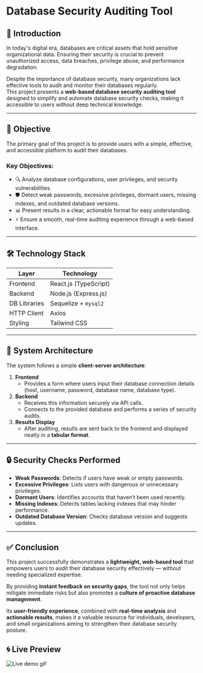 # Database Security Auditing Tool

## 📌 Introduction
In today's digital era, databases are critical assets that hold sensitive organizational data. Ensuring their security is crucial to prevent unauthorized access, data breaches, privilege abuse, and performance degradation. 

Despite the importance of database security, many organizations lack effective tools to audit and monitor their databases regularly.  
This project presents a **web-based database security auditing tool** designed to simplify and automate database security checks, making it accessible to users without deep technical knowledge.

---

## 🎯 Objective
The primary goal of this project is to provide users with a simple, effective, and accessible platform to audit their databases.

### Key Objectives:
- 🔍 Analyze database configurations, user privileges, and security vulnerabilities.  
- 🛡️ Detect weak passwords, excessive privileges, dormant users, missing indexes, and outdated database versions.  
- 📊 Present results in a clear, actionable format for easy understanding.  
- ⚡ Ensure a smooth, real-time auditing experience through a web-based interface.

---

## 🛠️ Technology Stack

| Layer        | Technology           |
|--------------|----------------------|
| Frontend     | React.js (TypeScript) |
| Backend      | Node.js (Express.js) |
| DB Libraries | Sequelize + `mysql2` |
| HTTP Client  | Axios                |
| Styling      | Tailwind CSS         |

---

## 🧱 System Architecture

The system follows a simple **client-server architecture**:

1. **Frontend**  
   - Provides a form where users input their database connection details (host, username, password, database name, database type).
2. **Backend**  
   - Receives this information securely via API calls.  
   - Connects to the provided database and performs a series of security audits.
3. **Results Display**  
   - After auditing, results are sent back to the frontend and displayed neatly in a **tabular format**.

---

## 🔒 Security Checks Performed

- **Weak Passwords**: Detects if users have weak or empty passwords.  
- **Excessive Privileges**: Lists users with dangerous or unnecessary privileges.  
- **Dormant Users**: Identifies accounts that haven’t been used recently.  
- **Missing Indexes**: Detects tables lacking indexes that may hinder performance.  
- **Outdated Database Version**: Checks database version and suggests updates.

---

## ✅ Conclusion

This project successfully demonstrates a **lightweight, web-based tool** that empowers users to audit their database security effectively — without needing specialized expertise.

By providing **instant feedback on security gaps**, the tool not only helps mitigate immediate risks but also promotes a **culture of proactive database management**.

Its **user-friendly experience**, combined with **real-time analysis** and **actionable results**, makes it a valuable resource for individuals, developers, and small organizations aiming to strengthen their database security posture.

## 🌀 Live Preview

![Live demo gif](screenshots/demo.gif)
